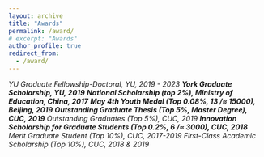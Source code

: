 ```yaml
---
layout: archive
title: "Awards"
permalink: /award/
# excerpt: "Awards"
author_profile: true
redirect_from: 
  - /award/
---
```



 *YU Graduate Fellowship-Doctoral, YU, 2019 - 2023*
 ***York Graduate Scholarship, YU, 2019***
 ***National Scholarship (top 2%), Ministry of Education, China, 2017***
 ***May 4th Youth Medal (Top 0.08%, 13 /$\approx$ 15000), Beijing, 2019***
 ***Outstanding Graduate Thesis (Top 5%, Master Degree), CUC, 2019***
 *Outstanding Graduates (Top 5%), CUC, 2019*
 ***Innovation Scholarship for Graduate Students (Top 0.2%, 6 /$\approx$ 3000), CUC, 2018***
 *Merit Graduate Student (Top 10%), CUC, 2017-2019*
 *First-Class Academic Scholarship (Top 10%), CUC, 2018 \& 2019*

